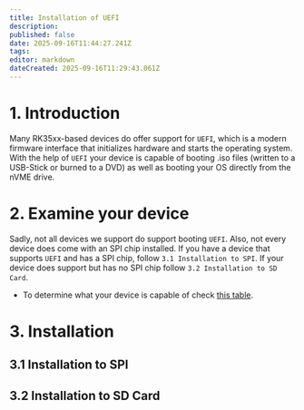 ```yaml
---
title: Installation of UEFI
description: 
published: false
date: 2025-09-16T11:44:27.241Z
tags: 
editor: markdown
dateCreated: 2025-09-16T11:29:43.061Z
---
```


# 1. Introduction
Many RK35xx-based devices do offer support for `UEFI`, which is a modern firmware interface that initializes hardware and starts the operating system. With the help of `UEFI` your device is capable of booting .iso files (written to a USB-Stick or burned to a DVD) as well as booting your OS directly from the nVME drive.

# 2. Examine your device
Sadly, not all devices we support do support booting `UEFI`. Also, not every device does come with an SPI chip installed. 
If you have a device that supports `UEFI` and has a SPI chip, follow `3.1 Installation to SPI`. 
If your device does support but has no SPI chip follow `3.2 Installation to SD Card`.

- To determine what your device is capable of check [this table](/en/table-of-supported-devices).

# 3. Installation
## 3.1 Installation to SPI

## 3.2 Installation to SD Card